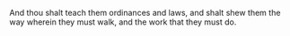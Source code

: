 And thou shalt teach them ordinances and laws, and shalt shew them the way wherein they must walk, and the work that they must do.
